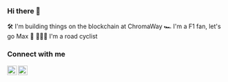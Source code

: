 ### Hi there 👋

🛠 I'm building things on the blockchain at ChromaWay
🏎 I'm a F1 fan, let's go Max 🏁
🚴🏼‍♂️ I'm a road cyclist

### Connect with me
[<img align="left" alt="snieking | Twitter" width="22px" src="https://cdn.jsdelivr.net/npm/simple-icons@v3/icons/twitter.svg" />][twitter]
[<img align="left" alt="viktorplane | LinkedIn" width="22px" src="https://cdn.jsdelivr.net/npm/simple-icons@v3/icons/linkedin.svg" />][linkedin]

[twitter]: https://twitter.com/snieking
[linkedin]: https://linkedin.com/in/viktorplane